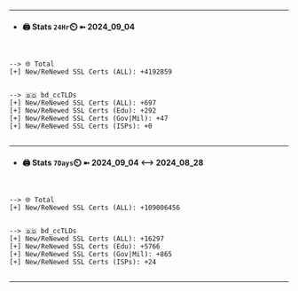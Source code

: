 

---
- #### 🖨️ **Stats** `24Hr`⏲️ ➼ 2024_09_04
```console


--> 🌐 Total
[+] New/ReNewed SSL Certs (ALL): +4192859


--> 🇧🇩 bd_ccTLDs
[+] New/ReNewed SSL Certs (ALL): +697
[+] New/ReNewed SSL Certs (Edu): +292
[+] New/ReNewed SSL Certs (Gov|Mil): +47
[+] New/ReNewed SSL Certs (ISPs): +0


```

---
- #### 🖨️ **Stats** `7Days`⏲️ ➼ 2024_09_04 <--> 2024_08_28
```console


--> 🌐 Total
[+] New/ReNewed SSL Certs (ALL): +109006456


--> 🇧🇩 bd_ccTLDs
[+] New/ReNewed SSL Certs (ALL): +16297
[+] New/ReNewed SSL Certs (Edu): +5766
[+] New/ReNewed SSL Certs (Gov|Mil): +865
[+] New/ReNewed SSL Certs (ISPs): +24


```

---

